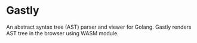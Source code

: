 # Gastly

An abstract syntax tree (AST) parser and viewer for Golang. Gastly renders AST tree in the browser using WASM module.

